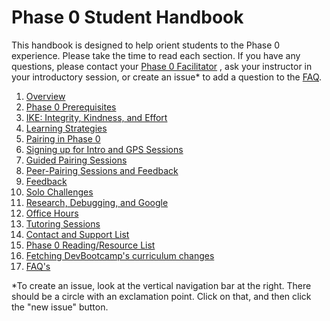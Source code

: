 # Phase 0 Student Handbook


This handbook is designed to help orient students to the Phase 0 experience. Please take the time to read each section. If you have any questions, please contact your [Phase 0 Facilitator](contact_and_support_list.md) , ask your instructor in your introductory session, or create an issue* to add a question to the [FAQ](FAQ.md). 


1. [Overview](overview.md)
2. [Phase 0 Prerequisites](phase_0_prerequisites.md)
3. [IKE: Integrity, Kindness, and Effort](three-agreements.md)
3. [Learning Strategies](learning_strategies.md)
4. [Pairing in Phase 0](pairing_in_phase_0.md)
5. [Signing up for Intro and GPS Sessions](intro_gps_signup.md)
6. [Guided Pairing Sessions](guided_pairing_sessions.md)
7. [Peer-Pairing Sessions and Feedback](peer-pairing_sessions.md)
8. [Feedback](feedback.md)
9. [Solo Challenges](solo_challenges.md)
10. [Research, Debugging, and Google](research,_debugging,_and_google.md)
11. [Office Hours](office_hours.md)
12. [Tutoring Sessions](tutoring.md)
13. [Contact and Support List](contact_and_support_list.md)
14. [Phase 0 Reading/Resource List](resources.md)
15. [Fetching DevBootcamp's curriculum changes](fetching_changes.md)
16. [FAQ's](FAQ.md)

*To create an issue, look at the vertical navigation bar at the right. There should be a circle with an exclamation point. Click on that, and then click the "new issue" button. 
